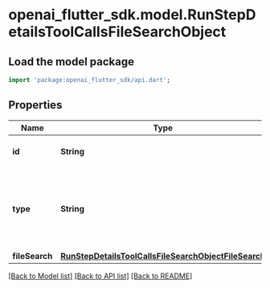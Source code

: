 # openai_flutter_sdk.model.RunStepDetailsToolCallsFileSearchObject

## Load the model package
```dart
import 'package:openai_flutter_sdk/api.dart';
```

## Properties
Name | Type | Description | Notes
------------ | ------------- | ------------- | -------------
**id** | **String** | The ID of the tool call object. | 
**type** | **String** | The type of tool call. This is always going to be `file_search` for this type of tool call. | 
**fileSearch** | [**RunStepDetailsToolCallsFileSearchObjectFileSearch**](RunStepDetailsToolCallsFileSearchObjectFileSearch.md) |  | 

[[Back to Model list]](../README.md#documentation-for-models) [[Back to API list]](../README.md#documentation-for-api-endpoints) [[Back to README]](../README.md)


